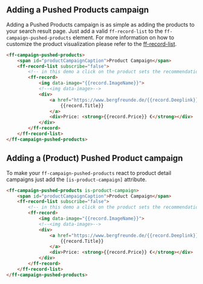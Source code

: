 ## Adding a Pushed Products campaign
Adding a Pushed Products campaign is as simple as adding the products to your search result page. Just add a valid `ff-record-list` to the `ff-campaign-pushed-products` element. For more information on how to customize the product visualization please refer to the [ff-record-list](/documentation/3.x/ff-record-list).

```html
<ff-campaign-pushed-products>
    <span id="productCampaignCaption">Product Campaign</span>
    <ff-record-list subscribe="false">
        <!-- in this demo a click on the product sets the recommendation product-->
        <ff-record>
            <img data-image="{{record.ImageName}}">
            <!--<img data-image>-->
            <div>
                <a href="https://www.bergfreunde.de/{{record.Deeplink}}" data-action="redirect">
                    {{record.Title}}
                </a>
                <div>Price: <strong>{{record.Price}} €</strong></div>
            </div>
        </ff-record>
    </ff-record-list>
</ff-campaign-pushed-products>
```

## Adding a (Product) Pushed Product campaign
To make your `ff-campaign-pushed-products` react to product detail campaigns just add the `[is-product-campaign]` attribute.

```html
<ff-campaign-pushed-products is-product-campaign>
    <span id="productCampaignCaption">Product Campaign</span>
    <ff-record-list subscribe="false">
        <!-- in this demo a click on the product sets the recommendation product-->
        <ff-record>
            <img data-image="{{record.ImageName}}">
            <!--<img data-image>-->
            <div>
                <a href="https://www.bergfreunde.de/{{record.Deeplink}}" data-action="redirect">
                    {{record.Title}}
                </a>
                <div>Price: <strong>{{record.Price}} €</strong></div>
            </div>
        </ff-record>
    </ff-record-list>
</ff-campaign-pushed-products>
```
